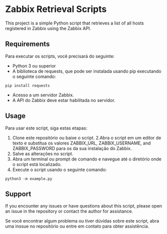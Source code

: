 # Zabbix Retrieval Scripts

This project is a simple Python script that retrieves a list of all hosts registered in Zabbix using the Zabbix API.

## Requirements

Para executar os scripts, você precisará do seguinte:

- Python 3 ou superior
- A biblioteca de requests, que pode ser instalada usando pip executando o seguinte comando:
```
pip install requests
```

- Acesso a um servidor Zabbix.
- A API do Zabbix deve estar habilitada no servidor.

## Usage
Para usar este script, siga estas etapas:

1. Clone este repositório ou baixe o script.
2.Abra o script em um editor de texto e substitua os valores ZABBIX_URL, ZABBIX_USERNAME, and ZABBIX_PASSWORD para os da sua instalação do Zabbix.
3. Salve as alterações no script.
4. Abra um terminal ou prompt de comando e navegue até o diretório onde o script está localizado.
5. Execute o script usando o seguinte comando:
```
python3 -m example.py
```

## Support
If you encounter any issues or have questions about this script, please open an issue in the repository or contact the author for assistance.

Se você encontrar algum problema ou tiver dúvidas sobre este script, abra uma inssue no repositório ou entre em contato para obter assistência.